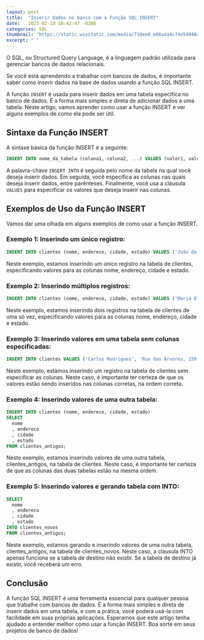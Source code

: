 ```yaml
---
layout: post
title:  "Inserir Dados no banco com a Função SQL INSERT"
date:   2023-02-10 18:42:47 -0300
categories: SQL
thumbnail: "https://static.wixstatic.com/media/710ee0_e06ada4c74e54048a6f0d22835e212ba~mv2.jpg/v1/fill/w_1640,h_1640,al_c,q_90/710ee0_e06ada4c74e54048a6f0d22835e212ba~mv2.webp"
excerpt: " "
---
```


O SQL, ou Structured Query Language, é a linguagem padrão utilizada para gerenciar bancos de dados relacionais. 

Se você está aprendendo a trabalhar com bancos de dados, é importante saber como inserir dados na base de dados usando a função SQL INSERT.

A função `INSERT` é usada para inserir dados em uma tabela específica no banco de dados. É a forma mais simples e direta de adicionar dados a uma tabela. Neste artigo, vamos aprender como usar a função INSERT e ver alguns exemplos de como ela pode ser útil.

## Sintaxe da Função INSERT

A sintaxe básica da função INSERT é a seguinte:

```sql
INSERT INTO nome_da_tabela (coluna1, coluna2, ...) VALUES (valor1, valor2, ...);
```

A palavra-chave `INSERT INTO` é seguida pelo nome da tabela na qual você deseja inserir dados. Em seguida, você especifica as colunas nas quais deseja inserir dados, entre parênteses. Finalmente, você usa a cláusula `VALUES` para especificar os valores que deseja inserir nas colunas.

## Exemplos de Uso da Função INSERT

Vamos dar uma olhada em alguns exemplos de como usar a função INSERT.

### Exemplo 1: Inserindo um único registro:

```sql
INSERT INTO clientes (nome, endereco, cidade, estado) VALUES ('João da Silva', 'Rua das Flores, 123', 'São Paulo', 'SP');
```

Neste exemplo, estamos inserindo um único registro na tabela de clientes, especificando valores para as colunas nome, endereço, cidade e estado.

### Exemplo 2: Inserindo múltiplos registros:

```sql
INSERT INTO clientes (nome, endereco, cidade, estado) VALUES ('Maria Oliveira', 'Rua das Rosas, 456', 'Rio de Janeiro', 'RJ'),   ('José Souza', 'Avenida dos Pássaros, 789', 'Belo Horizonte', 'MG');
```

Neste exemplo, estamos inserindo dois registros na tabela de clientes de uma só vez, especificando valores para as colunas nome, endereço, cidade e estado.

### Exemplo 3: Inserindo valores em uma tabela sem colunas especificadas:
  
```sql
INSERT INTO clientes VALUES ('Carlos Rodrigues', 'Rua das Árvores, 159', 'Recife', 'PE');
```

Neste exemplo, estamos inserindo um registro na tabela de clientes sem especificar as colunas. Neste caso, é importante ter certeza de que os valores estão sendo inseridos nas colunas corretas, na ordem correta.  

### Exemplo 4: Inserindo valores de uma outra tabela:

```sql
INSERT INTO clientes (nome, endereco, cidade, estado) 
SELECT 
  nome
  , endereco
  , cidade
  , estado 
FROM clientes_antigos;
```

Neste exemplo, estamos inserindo valores de uma outra tabela, clientes_antigos, na tabela de clientes. Neste caso, é importante ter certeza de que as colunas das duas tabelas estão na mesma ordem.

### Exemplo 5: Inserindo valores e gerando tabela com INTO:

```sql
SELECT 
  nome
  , endereco
  , cidade
  , estado
INTO clientes_novos
FROM clientes_antigos;
```

Neste exemplo, estamos gerando e inserindo valores de uma outra tabela, clientes_antigos, na tabela de clientes_novos. Neste caso, a clausula INTO apenas funciona se a tabela de destino não existir. Se a tabela de destino já existir, você receberá um erro.

## Conclusão  

A função SQL INSERT é uma ferramenta essencial para qualquer pessoa que trabalhe com bancos de dados. É a forma mais simples e direta de inserir dados em uma tabela, e com a prática, você poderá usá-la com facilidade em suas próprias aplicações. Esperamos que este artigo tenha ajudado a entender melhor como usar a função INSERT. Boa sorte em seus projetos de banco de dados! 

